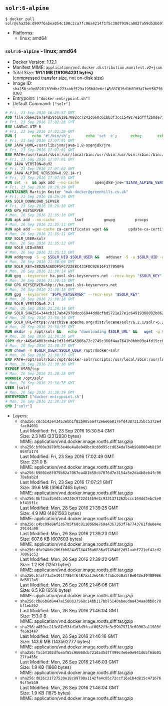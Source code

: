 ## `solr:6-alpine`

```console
$ docker pull solr@sha256:d997f6abea054c100c2ca7fc06a4214f1f5c30d7919ca0827a59d53b6979f23a
```

-	Platforms:
	-	linux; amd64

### `solr:6-alpine` - linux; amd64

-	Docker Version: 1.12.1
-	Manifest MIME: `application/vnd.docker.distribution.manifest.v2+json`
-	Total Size: **191.1 MB (191064231 bytes)**  
	(compressed transfer size, not on-disk size)
-	Image ID: `sha256:a9e88281309dbc223aabf529a195b80e6c145f87616d1b89d3a7be6567f60360`
-	Entrypoint: `["docker-entrypoint.sh"]`
-	Default Command: `["solr"]`

```dockerfile
# Fri, 23 Sep 2016 16:29:57 GMT
ADD file:d6ee3ba7a4d59b161917082cc7242c660c61bb3f3cc1549c7e2dfff2b0de7104 in / 
# Fri, 23 Sep 2016 17:02:28 GMT
ENV LANG=C.UTF-8
# Fri, 23 Sep 2016 17:02:29 GMT
RUN { 		echo '#!/bin/sh'; 		echo 'set -e'; 		echo; 		echo 'dirname "$(dirname "$(readlink -f "$(which javac || which java)")")"'; 	} > /usr/local/bin/docker-java-home 	&& chmod +x /usr/local/bin/docker-java-home
# Fri, 23 Sep 2016 17:07:01 GMT
ENV JAVA_HOME=/usr/lib/jvm/java-1.8-openjdk/jre
# Fri, 23 Sep 2016 17:07:01 GMT
ENV PATH=/usr/local/sbin:/usr/local/bin:/usr/sbin:/usr/bin:/sbin:/bin:/usr/lib/jvm/java-1.8-openjdk/jre/bin:/usr/lib/jvm/java-1.8-openjdk/bin
# Fri, 23 Sep 2016 17:07:01 GMT
ENV JAVA_VERSION=8u92
# Fri, 23 Sep 2016 17:07:02 GMT
ENV JAVA_ALPINE_VERSION=8.92.14-r1
# Fri, 23 Sep 2016 17:07:05 GMT
RUN set -x 	&& apk add --no-cache 		openjdk8-jre="$JAVA_ALPINE_VERSION" 	&& [ "$JAVA_HOME" = "$(docker-java-home)" ]
# Fri, 23 Sep 2016 18:26:29 GMT
MAINTAINER Martijn Koster "mak-docker@greenhills.co.uk"
# Fri, 23 Sep 2016 18:26:29 GMT
ARG SOLR_DOWNLOAD_SERVER
# Fri, 23 Sep 2016 18:26:30 GMT
ARG GPG_KEYSERVER
# Mon, 26 Sep 2016 21:35:10 GMT
RUN apk add --no-cache         lsof         gnupg         procps         tar         bash
# Mon, 26 Sep 2016 21:35:11 GMT
RUN apk add --no-cache ca-certificates wget &&         update-ca-certificates
# Mon, 26 Sep 2016 21:35:11 GMT
ENV SOLR_USER=solr
# Mon, 26 Sep 2016 21:35:12 GMT
ENV SOLR_UID=8983
# Mon, 26 Sep 2016 21:35:13 GMT
RUN addgroup -S -g $SOLR_UID $SOLR_USER &&   adduser -S -u $SOLR_UID -g $SOLR_USER $SOLR_USER
# Mon, 26 Sep 2016 21:38:09 GMT
ENV SOLR_KEY=38D2EA16DDF5FC722EBC433FDC92616F177050F6
# Mon, 26 Sep 2016 21:38:14 GMT
RUN gpg --keyserver ha.pool.sks-keyservers.net --recv-keys "$SOLR_KEY"
# Mon, 26 Sep 2016 21:38:15 GMT
ENV GPG_KEYSERVER=hkp://ha.pool.sks-keyservers.net
# Mon, 26 Sep 2016 21:38:18 GMT
RUN gpg --keyserver "$GPG_KEYSERVER" --recv-keys "$SOLR_KEY"
# Mon, 26 Sep 2016 21:38:18 GMT
ENV SOLR_VERSION=6.2.1
# Mon, 26 Sep 2016 21:38:18 GMT
ENV SOLR_SHA256=344cb317ab42978dcc66944dd8cfbd5721e27e1c64919308082b0623a310b607
# Mon, 26 Sep 2016 21:38:19 GMT
ENV SOLR_URL=https://archive.apache.org/dist/lucene/solr/6.2.1/solr-6.2.1.tgz
# Mon, 26 Sep 2016 21:38:35 GMT
RUN mkdir -p /opt/solr &&   echo "downloading $SOLR_URL" &&   wget -q $SOLR_URL -O /opt/solr.tgz &&   echo "downloading $SOLR_URL.asc" &&   wget -q $SOLR_URL.asc -O /opt/solr.tgz.asc &&   echo "$SOLR_SHA256 */opt/solr.tgz" | sha256sum -c - &&   (>&2 ls -l /opt/solr.tgz /opt/solr.tgz.asc) &&   gpg --batch --verify /opt/solr.tgz.asc /opt/solr.tgz &&   tar -C /opt/solr --extract --file /opt/solr.tgz --strip-components=1 &&   rm /opt/solr.tgz* &&   rm -Rf /opt/solr/docs/ &&   mkdir -p /opt/solr/server/solr/lib /opt/solr/server/solr/mycores &&   sed -i -e 's/#SOLR_PORT=8983/SOLR_PORT=8983/' /opt/solr/bin/solr.in.sh &&   sed -i -e '/-Dsolr.clustering.enabled=true/ a SOLR_OPTS="$SOLR_OPTS -Dsun.net.inetaddr.ttl=60 -Dsun.net.inetaddr.negative.ttl=60"' /opt/solr/bin/solr.in.sh &&   chown -R $SOLR_USER:$SOLR_USER /opt/solr &&   mkdir /docker-entrypoint-initdb.d /opt/docker-solr/
# Mon, 26 Sep 2016 21:38:36 GMT
COPY dir:445a64003ceb4c1d31dd545966a72c2745c380f4aa7641b8bbb09e4fd15cc0f6 in /opt/docker-solr/scripts 
# Mon, 26 Sep 2016 21:38:37 GMT
RUN chown -R $SOLR_USER:$SOLR_USER /opt/docker-solr
# Mon, 26 Sep 2016 21:38:37 GMT
ENV PATH=/opt/solr/bin:/opt/docker-solr/scripts:/usr/local/sbin:/usr/local/bin:/usr/sbin:/usr/bin:/sbin:/bin:/usr/lib/jvm/java-1.8-openjdk/jre/bin:/usr/lib/jvm/java-1.8-openjdk/bin
# Mon, 26 Sep 2016 21:38:38 GMT
EXPOSE 8983/tcp
# Mon, 26 Sep 2016 21:38:38 GMT
WORKDIR /opt/solr
# Mon, 26 Sep 2016 21:38:38 GMT
USER [solr]
# Mon, 26 Sep 2016 21:38:39 GMT
ENTRYPOINT ["docker-entrypoint.sh"]
# Mon, 26 Sep 2016 21:38:39 GMT
CMD ["solr"]
```

-	Layers:
	-	`sha256:c0cb142e43453ebb1f82b905aa472e6e66017efd43872135bc5372e4fac04031`  
		Last Modified: Fri, 23 Sep 2016 16:30:54 GMT  
		Size: 2.3 MB (2312930 bytes)  
		MIME: application/vnd.docker.image.rootfs.diff.tar.gzip
	-	`sha256:bf00e3870fb3e40e4a8e049bc0cd0d95ccd634da7b4b9980004b819f064fa174`  
		Last Modified: Fri, 23 Sep 2016 17:02:49 GMT  
		Size: 231.0 B  
		MIME: application/vnd.docker.image.rootfs.diff.tar.gzip
	-	`sha256:69001e8f079b82a7067ea481b58cb7076d7e3154a5e2da4b8eb4fc9670ebab2d`  
		Last Modified: Fri, 23 Sep 2016 17:07:21 GMT  
		Size: 39.6 MB (39647465 bytes)  
		MIME: application/vnd.docker.image.rootfs.diff.tar.gzip
	-	`sha256:0bf3aa3b4d3ca9230c9722d14b9e3c9331371262bccc164dd3ebc5e0bf415f1c`  
		Last Modified: Mon, 26 Sep 2016 21:39:25 GMT  
		Size: 4.9 MB (4921563 bytes)  
		MIME: application/vnd.docker.image.rootfs.diff.tar.gzip
	-	`sha256:c4bc09e8ef2c67b5f68c8110b68e769a4367263f7e7743761fde0e4e29144a98`  
		Last Modified: Mon, 26 Sep 2016 21:39:23 GMT  
		Size: 607.6 KB (607603 bytes)  
		MIME: application/vnd.docker.image.rootfs.diff.tar.gzip
	-	`sha256:dfa948de206fbb824a5784476a6836a974540f2d51aabf721ef42cd270061c53`  
		Last Modified: Mon, 26 Sep 2016 21:39:22 GMT  
		Size: 1.2 KB (1250 bytes)  
		MIME: application/vnd.docker.image.rootfs.diff.tar.gzip
	-	`sha256:5faf73a3e191f7864f6f87aa13e648c47abc6d0a5f0e043e394889668d5812a5`  
		Last Modified: Mon, 26 Sep 2016 21:46:06 GMT  
		Size: 6.5 KB (6516 bytes)  
		MIME: application/vnd.docker.image.rootfs.diff.tar.gzip
	-	`sha256:cb86b6d8447a1580037568c14bb117bb75140abe6daa434aa0bb8c78bf1eb262`  
		Last Modified: Mon, 26 Sep 2016 21:46:04 GMT  
		Size: 153.0 B  
		MIME: application/vnd.docker.image.rootfs.diff.tar.gzip
	-	`sha256:a859cc213e87e53fd1d3d9fcaf8052f3e3e59b75713e69962a11903ffe5a34a7`  
		Last Modified: Mon, 26 Sep 2016 21:46:16 GMT  
		Size: 143.6 MB (143562777 bytes)  
		MIME: application/vnd.docker.image.rootfs.diff.tar.gzip
	-	`sha256:f5cb4102df6eaf85c90660cb721d5d5d7f499c4e6e9e941d65f6a60127fa456c`  
		Last Modified: Mon, 26 Sep 2016 21:46:03 GMT  
		Size: 1.9 KB (1868 bytes)  
		MIME: application/vnd.docker.image.rootfs.diff.tar.gzip
	-	`sha256:d026c21727520e18c89790a1142fa4c05c72ccf16a1b4d815c4716769cf5e549`  
		Last Modified: Mon, 26 Sep 2016 21:46:04 GMT  
		Size: 1.9 KB (1875 bytes)  
		MIME: application/vnd.docker.image.rootfs.diff.tar.gzip
